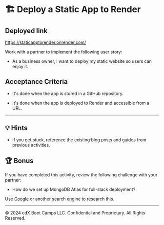 # 🏗️ Deploy a Static App to Render

## Deployed link
  https://staticapptorender.onrender.com/

Work with a partner to implement the following user story:

* As a business owner, I want to deploy my static website so users can enjoy it.

## Acceptance Criteria

* It's done when the app is stored in a GitHub repository.

* It's done when the app is deployed to Render and accessible from a URL.

---

## 💡 Hints

* If you get stuck, reference the existing blog posts and guides from previous activities.

## 🏆 Bonus

If you have completed this activity, review the following challenge with your partner:

* How do we set up MongoDB Atlas for full-stack deployment?

Use [Google](https://www.google.com) or another search engine to research this.

---

© 2024 edX Boot Camps LLC. Confidential and Proprietary. All Rights Reserved.
